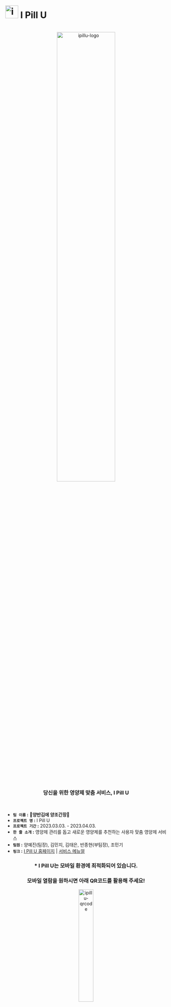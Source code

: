 <h1>
  <img width="40px" src="https://user-images.githubusercontent.com/77859683/228727338-a7859126-bdf5-4d9e-aeff-c8dd56296b88.png" alt="ipillu-logo" style="margin-bottom:-7px">
  <span>I Pill U</span>
</h1>

<br/>
<div  align="center">
  <img width="60%" src="https://user-images.githubusercontent.com/77859683/228727366-e4bb41d5-e111-442f-b0af-ac550bd41dc6.png" alt="ipillu-logo">
</div>
<h3 align="center">당신을 위한 영양제 맞춤 서비스, I Pill U</h3>
</br>

- **`팀 이름` :** **🍙양반김에 양조간장🥢**
- **`프로젝트 명` :** I Pill U
- **`프로젝트 기간` :** 2023.03.03. - 2023.04.03.
- **`한 줄 소개` :** 영양제 관리를 돕고 새로운 영양제를 추천하는 사용자 맞춤 영양제 서비스
- **`팀원` :** 양예진(팀장), 김민지, 김태은, 반종현(부팀장), 조민기
- **`링크` :** [I Pill U 홈페이지](http://ipillu.link/) | [서비스 메뉴얼](https://drive.google.com/file/d/1yzOMx5NTbo7W8sjl1KdhyVBO08Z_EuJ9/view?usp=share_link)
<div align="center">
  <h3>* I Pill U는 모바일 환경에 최적화되어 있습니다.</h3><h3>모바일 열람을 원하시면 아래 QR코드를 활용해 주세요!</h3>
  <img width="30%" src="https://user-images.githubusercontent.com/116554914/228786478-4c99907e-326a-45c0-8a93-4dd4777089f8.png" alt="ipillu-qrcode">
</div>

<br/>

## :bulb: Intro
<h3>영양제 종류, 복용법, 유통기한...일일이 기억하기 너무 복잡해 :face_with_spiral_eyes: 손쉽게 관리할 수 있는 방법 없나?</h3>
<h3>내 건강을 위해 무슨 영양제를 먹으면 좋을까? :thinking:</h3>


- 나만의 **영양제 달력**으로 꼼꼼하게 정리하는 영양제 일정
- 필요한 영양제는 **추천**받고 새로운 영양제 **검색**까지
- 복용 중인 **영양제**와 **약**은 한 페이지에서 손쉽게 관리

<br/>

## :family: 팀원 소개

| [양예진<br>(FE, 팀장)](https://github.com/yjyaang) | [김민지<br>(FE)](https://github.com/JOAAAAAAAAAAA) | [김태은<br>(FE)](https://github.com/10xc) | [반종현<br>(BE, 부팀장)](https://github.com/JONGHYUNVAN) | [조민기<br>(BE)](https://github.com/SEB-BE-42-mkcho) | 
| :---: | :---: | :---: | :---: | :---: |
| <img alt="양예진" src="https://user-images.githubusercontent.com/77859683/228738032-26654b73-fef7-47c6-a301-44ce48593257.png" height="150"> | <img alt="김민지" src="https://user-images.githubusercontent.com/77859683/228738461-5a3dbe9a-a78c-4ada-81b3-f8dcc9a7af5e.png" height="150"> | <img alt="김태은" src="https://user-images.githubusercontent.com/77859683/228740344-c8a32f16-5b3f-4167-b6e3-85c4aed5512c.png" height="150" style=""> | <img alt="반종현" src="https://user-images.githubusercontent.com/77859683/228738489-e17bf780-db54-4bf4-b91b-9a9e92067d5d.png" height="150"> | <img alt="조민기" src="https://user-images.githubusercontent.com/77859683/228738494-3630891b-2d8f-49a7-ab43-c812144ed802.png" height="150"> |
|<p align="left">- (웹) 좌측 소개 페이지<br/>- 시작 페이지<br/>- 유저 정보 CRU<br/>- 영양제 추천 페이지<br/>- 영양제 검색 페이지<br/>- 토큰 만료 검증 함수<br/></p> |<p align="left">- 알약 관리 페이지<br/>- 데이터 생성 페이지<br/>- 영양제CRUD<br/>- fitlering&sorting<br/>- 바코드 인식 후<br/>자동 입력<br/></p>|<p align="left">- 회원가입 페이지<br/>- 로그인 페이지<br/>- 캘린더 페이지<br/>  (캘린더/타임라인)<br/></p>|<p align="left">- Spring security<br/>  - JWT<br/>- User, Detail,<br/> Supplement,<br/>Concern<br/>DetailSupplement<br/>CRUD 및<br/>연관관계 매핑<br/>- NaverOpenApi <br/>Controller<br/></p>|<p align="left">- Concern CRU<br/>- NaverOpenAPI적용<br/></p>|
<br/>

## :computer: 기술 스택

### 공통
<img src="https://img.shields.io/badge/Git-F05032?style=for-the-badge&logo=Git&logoColor=white"> <img src="https://img.shields.io/badge/Github-181717?style=for-the-badge&logo=Github&logoColor=white"> <img src="https://img.shields.io/badge/Discord-5865F2?style=for-the-badge&logo=Discord&logoColor=white"> <img src="https://img.shields.io/badge/Notion-000000?style=for-the-badge&logo=Notion&logoColor=white"> <img src="https://img.shields.io/badge/Figma-F24E1E?style=for-the-badge&logo=Figma&logoColor=white">

### Frontend
<img src="https://img.shields.io/badge/HTML5-E34F26?style=for-the-badge&logo=HTML5&logoColor=white"> <img src="https://img.shields.io/badge/CSS3-1572B6?style=for-the-badge&logo=CSS3&logoColor=white"> <img src="https://img.shields.io/badge/JAVASCRIPT-F7DF1E?style=for-the-badge&logo=JAVASCRIPT&logoColor=black"> <img src="https://img.shields.io/badge/REACT-61DAFB?style=for-the-badge&logo=REACT&logoColor=black"> <img src="https://img.shields.io/badge/styled components-DB7093?style=for-the-badge&logo=styled-components&logoColor=white"> <img src="https://img.shields.io/badge/Axios-5A29E4?style=for-the-badge&logo=Axios&logoColor=white"> <img src="https://img.shields.io/badge/Redux-764ABC?style=for-the-badge&logo=Redux&logoColor=white"> <img src="https://img.shields.io/badge/Swiper-6332F6?style=for-the-badge&logo=Swiper&logoColor=white"> <img src="https://img.shields.io/badge/Amazon S3-569A31?style=for-the-badge&logo=Amazon S3&logoColor=white">

### Backend
<img src="https://img.shields.io/badge/Java-008FC7?style=for-the-badge&logo=Java&logoColor=white"> <img src="https://img.shields.io/badge/SPRING-6DB33F?style=for-the-badge&logo=SPRING&logoColor=white"> <img src="https://img.shields.io/badge/SPRING BOOT-6DB33F?style=for-the-badge&logo=SPRING BOOT&logoColor=white"> <img src="https://img.shields.io/badge/SPRING Security-6DB33F?style=for-the-badge&logo=SPRING Security&logoColor=white"> <img src="https://img.shields.io/badge/JWT-000000?style=for-the-badge&logo=JWT&logoColor=white"> <img src="https://img.shields.io/badge/MySQL-4479A1?style=for-the-badge&logo=MySQL&logoColor=white"> <img src="https://img.shields.io/badge/AMAZON EC2-FF9900?style=for-the-badge&logo=Amazon EC2&logoColor=white">

<br/>   

## 시연 영상
|**최초 접속 페이지**|**회원가입**|
|:---:|:---:|
|<img width="360px" src="https://user-images.githubusercontent.com/116554914/231062562-4f1acdea-9d48-42d4-a8a4-a5755b20adfc.gif"/>|<img width="360px" src="https://user-images.githubusercontent.com/116554914/231062621-44cb7bfc-4475-45d5-87b3-b74fb952691d.gif"/>|
|**로그인(최초)**|**로그인(기존 유저)**|
|<img width="360px" src="https://user-images.githubusercontent.com/116554914/231062794-3a57263a-25ed-48d3-835b-784ea839e82a.gif"/>|<img width="360px" src="https://user-images.githubusercontent.com/116554914/231062904-6111f00d-7dcd-4df0-aa98-8eee7697b56a.gif"/>|
|**유저 정보 등록**|**영양제 추천 페이지**|
|<img width="360px" src="https://user-images.githubusercontent.com/116554914/231063153-ba4d5574-353f-4342-9bac-71113f5043c8.gif"/>|<img width="360px" src="https://user-images.githubusercontent.com/116554914/231063347-13b7be97-7f9a-42be-8e4d-1fd3ad7eac8c.gif"/>|
|**영양제 검색 페이지**|**영양제 달력 페이지**|
|<img width="360px" src="https://user-images.githubusercontent.com/116554914/231063217-dd41ac02-5065-4cee-9501-1a06f0174d24.gif"/>|<img width="360px" src="https://user-images.githubusercontent.com/116554914/231063250-0af6c1f2-ca37-400c-b0c9-ce1001739ff5.gif"/>|
|**사용자 영양제 추가**|**사용자 영양제 수정 및 삭제**|
|<img width="360px" src="https://user-images.githubusercontent.com/116554914/231063514-3e0798be-8f5c-460e-87db-36c0f8a1d7f0.gif"/>|<img width="360px" src="https://user-images.githubusercontent.com/116554914/231063531-bbd2cb98-7f4d-471b-b120-d0572f20b30c.gif"/>|
|**마이페이지&로그아웃**|**access token 만료**|
|<img width="360px" src="https://user-images.githubusercontent.com/116554914/231063600-bbf78155-02a1-48d4-8f50-39c047de602d.gif"/>|<img width="360px" src="https://user-images.githubusercontent.com/116554914/231063608-02a5dc38-f0b6-4b51-aa0d-2685ed2a6cab.gif"/>|


## :file_folder: 문서함
+ [사용자 요구사항 정의서](https://docs.google.com/spreadsheets/d/17eBM3l6ISMAeMXSSNHd_SefAwoWtXF-VQcBI1VOaVSE/edit#gid=0)
+ [API 명세서](https://documenter.getpostman.com/view/24689794/2s93JtRQ54)
+ [API 명세서2](https://documenter.getpostman.com/view/24689794/2s93JxsMP7)
+ [화면 정의서](https://drive.google.com/file/d/1bUcgcAfQcFdfLkO6aKqS2vBGdcjgR91o/view)
+ [개발자 테스트](https://drive.google.com/file/d/1WwghUac7BKHWVWvpLnS-HU8FGfN-wagt/view)
+ [활동 기록, 회의기록](https://www.notion.so/codestates/51d619ec198340e0a317638e2cd85e04)
+ [서비스 메뉴얼](https://docs.google.com/presentation/d/1F7oTSAVCPtnpg6T06QYaP5ogIoqmDu75/edit?usp=share_link&ouid=111467942398670186641&rtpof=true&sd=true)
+ [기술 발표 영상](https://www.youtube.com/watch?v=kVcoMQc9Ntk)
<br/>


## :pencil2: 커밋 & 코드 컨벤션

| 태그 이름 | 설명 |
| --- | --- |
| [Feat] | 새로운 기능 추가 |
| [Fix] | 버그 수정 |
| [Design] | CSS 등 사용자 UI 디자인 변경 |
| [Style] | 코드 수정은 없지만, 코드 포맷 변경시 작성 |
| [Refactor] | 코드 리팩토링 |
| [Comment] | 필요한 주석 추가 및 변경 |
| [Docs] | 문서 수정 |
| [Test] | 테스트 및 테스트 리팩토링 코드 작성(프로덕션 코드 변경 X) |
| [Chore] | 빌드 업무 수정, 패키지 매니저 설정 및 수정(프로덕션 코드 변경 X) |
| [Rename] | 파일 및 폴더를 수정하는 작업 |
| [Remove] | 파일 및 폴더를 삭제하는 작업 |
| [Init] | 브랜치 초기화 및 초기셋팅 관련된 설정일 경우 |

